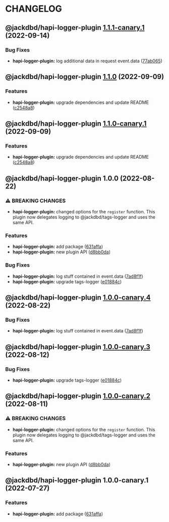# CHANGELOG

## @jackdbd/hapi-logger-plugin [1.1.1-canary.1](https://github.com/jackdbd/matsuri/compare/@jackdbd/hapi-logger-plugin@1.1.0...@jackdbd/hapi-logger-plugin@1.1.1-canary.1) (2022-09-14)


### Bug Fixes

* **hapi-logger-plugin:** log additional data in request event.data ([77ab065](https://github.com/jackdbd/matsuri/commit/77ab0653a37d55dd0bafa0b9d9d020702a3fbbbe))

## @jackdbd/hapi-logger-plugin [1.1.0](https://github.com/jackdbd/matsuri/compare/@jackdbd/hapi-logger-plugin@1.0.0...@jackdbd/hapi-logger-plugin@1.1.0) (2022-09-09)


### Features

* **hapi-logger-plugin:** upgrade dependencies and update README ([c2548a8](https://github.com/jackdbd/matsuri/commit/c2548a8761ea460b169200d1e2120e0be9594b71))

## @jackdbd/hapi-logger-plugin [1.1.0-canary.1](https://github.com/jackdbd/matsuri/compare/@jackdbd/hapi-logger-plugin@1.0.0...@jackdbd/hapi-logger-plugin@1.1.0-canary.1) (2022-09-09)


### Features

* **hapi-logger-plugin:** upgrade dependencies and update README ([c2548a8](https://github.com/jackdbd/matsuri/commit/c2548a8761ea460b169200d1e2120e0be9594b71))

## @jackdbd/hapi-logger-plugin 1.0.0 (2022-08-22)


### ⚠ BREAKING CHANGES

* **hapi-logger-plugin:** changed options for the `register` function. This plugin now
delegates logging to @jackdbd/tags-logger and uses the same API.

### Features

* **hapi-logger-plugin:** add package ([631affa](https://github.com/jackdbd/matsuri/commit/631affaf93078613b9adc6e6b1b4cd7e9550f1e7))
* **hapi-logger-plugin:** new plugin API ([d8bb0da](https://github.com/jackdbd/matsuri/commit/d8bb0dad1796aaac1fa13d634fb05768affc5e8e))


### Bug Fixes

* **hapi-logger-plugin:** log stuff contained in event.data ([7ad8f1f](https://github.com/jackdbd/matsuri/commit/7ad8f1f6498523a062663c1525d2a18eeb89edf2))
* **hapi-logger-plugin:** upgrade tags-logger ([e01884c](https://github.com/jackdbd/matsuri/commit/e01884c7d38c30a9fe2dd988444105971f83614d))

## @jackdbd/hapi-logger-plugin [1.0.0-canary.4](https://github.com/jackdbd/matsuri/compare/@jackdbd/hapi-logger-plugin@1.0.0-canary.3...@jackdbd/hapi-logger-plugin@1.0.0-canary.4) (2022-08-22)


### Bug Fixes

* **hapi-logger-plugin:** log stuff contained in event.data ([7ad8f1f](https://github.com/jackdbd/matsuri/commit/7ad8f1f6498523a062663c1525d2a18eeb89edf2))

## @jackdbd/hapi-logger-plugin [1.0.0-canary.3](https://github.com/jackdbd/matsuri/compare/@jackdbd/hapi-logger-plugin@1.0.0-canary.2...@jackdbd/hapi-logger-plugin@1.0.0-canary.3) (2022-08-12)


### Bug Fixes

* **hapi-logger-plugin:** upgrade tags-logger ([e01884c](https://github.com/jackdbd/matsuri/commit/e01884c7d38c30a9fe2dd988444105971f83614d))

## @jackdbd/hapi-logger-plugin [1.0.0-canary.2](https://github.com/jackdbd/matsuri/compare/@jackdbd/hapi-logger-plugin@1.0.0-canary.1...@jackdbd/hapi-logger-plugin@1.0.0-canary.2) (2022-08-11)


### ⚠ BREAKING CHANGES

* **hapi-logger-plugin:** changed options for the `register` function. This plugin now
delegates logging to @jackdbd/tags-logger and uses the same API.

### Features

* **hapi-logger-plugin:** new plugin API ([d8bb0da](https://github.com/jackdbd/matsuri/commit/d8bb0dad1796aaac1fa13d634fb05768affc5e8e))

## @jackdbd/hapi-logger-plugin 1.0.0-canary.1 (2022-07-27)


### Features

* **hapi-logger-plugin:** add package ([631affa](https://github.com/jackdbd/matsuri/commit/631affaf93078613b9adc6e6b1b4cd7e9550f1e7))
